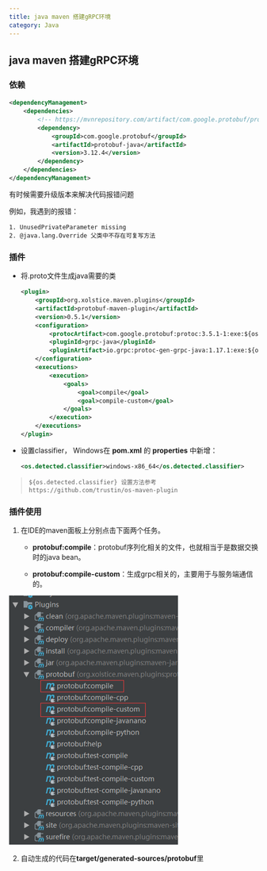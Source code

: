```yaml
---
title: java maven 搭建gRPC环境
category: Java
---
```




## java maven 搭建gRPC环境

### 依赖

```xml
<dependencyManagement>
    <dependencies>
        <!-- https://mvnrepository.com/artifact/com.google.protobuf/protobuf-java -->
        <dependency>
            <groupId>com.google.protobuf</groupId>
            <artifactId>protobuf-java</artifactId>
            <version>3.12.4</version>
        </dependency>
    </dependencies>
</dependencyManagement>
```

有时候需要升级版本来解决代码报错问题

例如，我遇到的报错：

```
1. UnusedPrivateParameter missing
2. @java.lang.Override 父类中不存在可复写方法
```

### 插件

- 将.proto文件生成java需要的类

  ```xml
  <plugin>
      <groupId>org.xolstice.maven.plugins</groupId>
      <artifactId>protobuf-maven-plugin</artifactId>
      <version>0.5.1</version>
      <configuration>
          <protocArtifact>com.google.protobuf:protoc:3.5.1-1:exe:${os.detected.classifier}</protocArtifact>
          <pluginId>grpc-java</pluginId>
          <pluginArtifact>io.grpc:protoc-gen-grpc-java:1.17.1:exe:${os.detected.classifier}</pluginArtifact>
      </configuration>
      <executions>
          <execution>
              <goals>
                  <goal>compile</goal>
                  <goal>compile-custom</goal>
              </goals>
          </execution>
      </executions>
  </plugin>
  ```

  

- 设置classifier， Windows在 **pom.xml** 的 **properties** 中新增：

  ```xml
  <os.detected.classifier>windows-x86_64</os.detected.classifier>
  ```

  

> ```
> ${os.detected.classifier} 设置方法参考
> https://github.com/trustin/os-maven-plugin
> ```



### 插件使用

1. 在IDE的maven面板上分别点击下面两个任务。

   - **protobuf:compile**：protobuf序列化相关的文件，也就相当于是数据交换时的java bean。

   - **protobuf:compile-custom**：生成grpc相关的，主要用于与服务端通信的。

![1134128-20181211222247995-2015401751](/assets/img/1134128-20181211222247995-2015401751-1607524337623.png)

2. 自动生成的代码在**target/generated-sources/protobuf**里